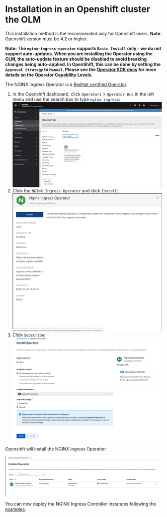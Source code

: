 # Installation in an Openshift cluster the OLM

This installation method is the recommended way for Openshift users. **Note**: Openshift version must be 4.2 or higher.

**Note: The `nginx-ingress-operator` supports `Basic Install` only - we do not support auto-updates. When you are installing the Operator using the OLM, the auto-update feature should be disabled to avoid breaking changes being auto-applied. In OpenShift, this can be done by setting the `Approval Strategy` to `Manual`. Please see the [Operator SDK docs](https://sdk.operatorframework.io/docs/advanced-topics/operator-capabilities/operator-capabilities/) for more details on the Operator Capability Levels.**

The NGINX Ingress Operator is a [RedHat certified Operator](https://connect.redhat.com/en/partner-with-us/red-hat-openshift-operator-certification).

1. In the Openshift dashboard, click `Operators` > `Operator Hub` in the left menu and use the search box to type `nginx ingress`:
![alt text](./images/openshift1.png "Operators")
1. Click the `NGINX Ingress Operator` and click `Install`:
![alt text](./images/openshift2.png "NGINX Ingress Operator")
1. Click `Subscribe`:
![alt text](./images/openshift3.png "NGINX Ingress Operator Install")

Openshift will install the NGINX Ingress Operator:

![alt text](./images/openshift4.png "NGINX Ingress Operator Subscribe")

You can now deploy the NGINX Ingress Controller instances following the [examples](../examples).
